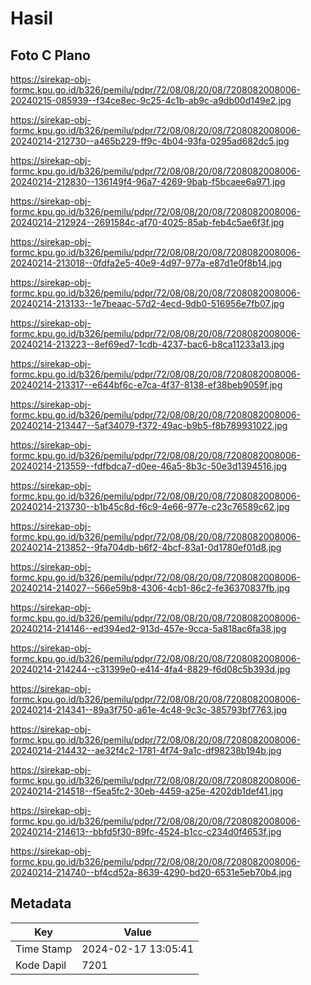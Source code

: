 # Hasil

## Foto C Plano

https://sirekap-obj-formc.kpu.go.id/b326/pemilu/pdpr/72/08/08/20/08/7208082008006-20240215-085939--f34ce8ec-9c25-4c1b-ab9c-a9db00d149e2.jpg

https://sirekap-obj-formc.kpu.go.id/b326/pemilu/pdpr/72/08/08/20/08/7208082008006-20240214-212730--a465b229-ff9c-4b04-93fa-0295ad682dc5.jpg

https://sirekap-obj-formc.kpu.go.id/b326/pemilu/pdpr/72/08/08/20/08/7208082008006-20240214-212830--136149f4-96a7-4269-9bab-f5bcaee6a971.jpg

https://sirekap-obj-formc.kpu.go.id/b326/pemilu/pdpr/72/08/08/20/08/7208082008006-20240214-212924--2691584c-af70-4025-85ab-feb4c5ae6f3f.jpg

https://sirekap-obj-formc.kpu.go.id/b326/pemilu/pdpr/72/08/08/20/08/7208082008006-20240214-213018--0fdfa2e5-40e9-4d97-977a-e87d1e0f8b14.jpg

https://sirekap-obj-formc.kpu.go.id/b326/pemilu/pdpr/72/08/08/20/08/7208082008006-20240214-213133--1e7beaac-57d2-4ecd-9db0-516956e7fb07.jpg

https://sirekap-obj-formc.kpu.go.id/b326/pemilu/pdpr/72/08/08/20/08/7208082008006-20240214-213223--8ef69ed7-1cdb-4237-bac6-b8ca11233a13.jpg

https://sirekap-obj-formc.kpu.go.id/b326/pemilu/pdpr/72/08/08/20/08/7208082008006-20240214-213317--e644bf6c-e7ca-4f37-8138-ef38beb9059f.jpg

https://sirekap-obj-formc.kpu.go.id/b326/pemilu/pdpr/72/08/08/20/08/7208082008006-20240214-213447--5af34079-f372-49ac-b9b5-f8b789931022.jpg

https://sirekap-obj-formc.kpu.go.id/b326/pemilu/pdpr/72/08/08/20/08/7208082008006-20240214-213559--fdfbdca7-d0ee-46a5-8b3c-50e3d1394516.jpg

https://sirekap-obj-formc.kpu.go.id/b326/pemilu/pdpr/72/08/08/20/08/7208082008006-20240214-213730--b1b45c8d-f6c9-4e66-977e-c23c76589c62.jpg

https://sirekap-obj-formc.kpu.go.id/b326/pemilu/pdpr/72/08/08/20/08/7208082008006-20240214-213852--9fa704db-b6f2-4bcf-83a1-0d1780ef01d8.jpg

https://sirekap-obj-formc.kpu.go.id/b326/pemilu/pdpr/72/08/08/20/08/7208082008006-20240214-214027--566e59b8-4306-4cb1-86c2-fe36370837fb.jpg

https://sirekap-obj-formc.kpu.go.id/b326/pemilu/pdpr/72/08/08/20/08/7208082008006-20240214-214146--ed394ed2-913d-457e-9cca-5a818ac6fa38.jpg

https://sirekap-obj-formc.kpu.go.id/b326/pemilu/pdpr/72/08/08/20/08/7208082008006-20240214-214244--c31399e0-e414-4fa4-8829-f6d08c5b393d.jpg

https://sirekap-obj-formc.kpu.go.id/b326/pemilu/pdpr/72/08/08/20/08/7208082008006-20240214-214341--89a3f750-a61e-4c48-9c3c-385793bf7763.jpg

https://sirekap-obj-formc.kpu.go.id/b326/pemilu/pdpr/72/08/08/20/08/7208082008006-20240214-214432--ae32f4c2-1781-4f74-9a1c-df98238b194b.jpg

https://sirekap-obj-formc.kpu.go.id/b326/pemilu/pdpr/72/08/08/20/08/7208082008006-20240214-214518--f5ea5fc2-30eb-4459-a25e-4202db1def41.jpg

https://sirekap-obj-formc.kpu.go.id/b326/pemilu/pdpr/72/08/08/20/08/7208082008006-20240214-214613--bbfd5f30-89fc-4524-b1cc-c234d0f4653f.jpg

https://sirekap-obj-formc.kpu.go.id/b326/pemilu/pdpr/72/08/08/20/08/7208082008006-20240214-214740--bf4cd52a-8639-4290-bd20-6531e5eb70b4.jpg


## Metadata

| Key        | Value               |
| ---------- | ------------------- |
| Time Stamp | 2024-02-17 13:05:41 |
| Kode Dapil | 7201                |




